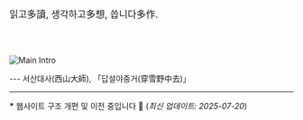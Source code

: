 <br><br>

<span style="font-size: 1.2em;">읽고多讀, 생각하고多想, 씁니다多作.</span>

<br><br>

![Main Intro](/images/main.png)

--- 서산대사(西山大師), 「답설야중거(穿雪野中去)」 

***

**\*** 웹사이트 구조 개편 및 이전 중입니다 🚧 (*최신 업데이트: 2025-07-20*)